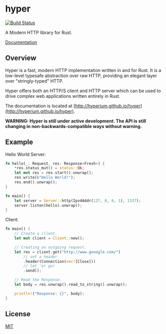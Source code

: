 # hyper

[![Build Status](https://travis-ci.org/hyperium/hyper.svg?branch=master)](https://travis-ci.org/hyperium/hyper)

A Modern HTTP library for Rust.

[Documentation](http://hyperium.github.io/hyper)

## Overview

Hyper is a fast, modern HTTP implementation written in and for Rust. It
is a low-level typesafe abstraction over raw HTTP, providing an elegant
layer over "stringly-typed" HTTP.

Hyper offers both an HTTP/S client and HTTP server which can be used to drive
complex web applications written entirely in Rust.

The documentation is located at [http://hyperium.github.io/hyper](http://hyperium.github.io/hyper).

__WARNING: Hyper is still under active development. The API is still changing
in non-backwards-compatible ways without warning.__

## Example

Hello World Server:

```rust
fn hello(_: Request, res: Response<Fresh>) {
    *res.status_mut() = status::Ok;
    let mut res = res.start().unwrap();
    res.write(b"Hello World!");
    res.end().unwrap();
}

fn main() {
    let server = Server::http(Ipv4Addr(127, 0, 0, 1), 1337);
    server.listen(hello).unwrap();
}
```

Client:

```rust
fn main() {
    // Create a client.
    let mut client = Client::new();

    // Creating an outgoing request.
    let res = client.get("http://www.gooogle.com/")
        // set a header
        .header(Connection(vec![Close]))
        // let 'er go!
        .send();

    // Read the Response.
    let body = res.unwrap().read_to_string().unwrap();

    println!("Response: {}", body);
}
```

## License

[MIT](./LICENSE)

